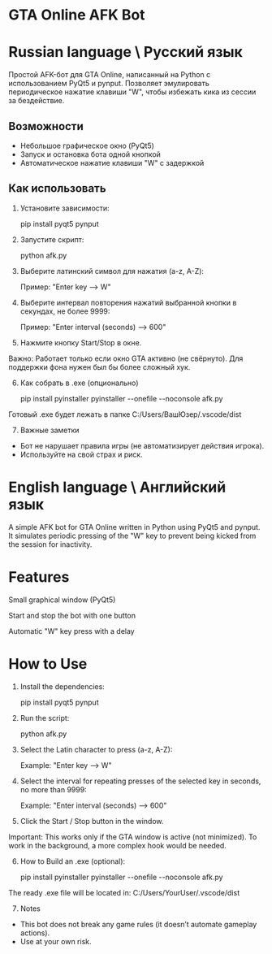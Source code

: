 # GTA Online AFK Bot

# Russian language \ Русский язык

Простой AFK-бот для GTA Online, написанный на Python с использованием PyQt5 и pynput. Позволяет эмулировать периодическое нажатие клавиши "W", чтобы избежать кика из сессии за бездействие.

## Возможности

- Небольшое графическое окно (PyQt5)
- Запуск и остановка бота одной кнопкой
- Автоматическое нажатие клавиши "W" с задержкой

## Как использовать

1. Установите зависимости:

   pip install pyqt5 pynput

2. Запустите скрипт:

   python afk.py

3. Выберите латинский символ для нажатия (a-z, A-Z):

   Пример: "Enter key --> W"

4. Выберите интервал повторения нажатий выбранной кнопки в секундах, не более 9999:

   Пример: "Enter interval (seconds) --> 600"

5. Нажмите кнопку Start/Stop в окне.

Важно: Работает только если окно GTA активно (не свёрнуто). Для поддержки фона нужен был бы более сложный хук.

6. Как собрать в .exe (опционально)

   pip install pyinstaller
   pyinstaller --onefile --noconsole afk.py

Готовый .exe будет лежать в папке C:/Users/ВашЮзер/.vscode/dist

7. Важные заметки

- Бот не нарушает правила игры (не автоматизирует действия игрока).
- Используйте на свой страх и риск.

# English language \ Английский язык

A simple AFK bot for GTA Online written in Python using PyQt5 and pynput. It simulates periodic pressing of the "W" key to prevent being kicked from the session for inactivity.

# Features
Small graphical window (PyQt5)

Start and stop the bot with one button

Automatic "W" key press with a delay

# How to Use
1. Install the dependencies:

   pip install pyqt5 pynput

2. Run the script:

   python afk.py

3. Select the Latin character to press (a-z, A-Z):

   Example: "Enter key --> W"

4. Select the interval for repeating presses of the selected key in seconds, no more than 9999:

   Example: "Enter interval (seconds) --> 600"

5. Click the Start / Stop button in the window.

Important: This works only if the GTA window is active (not minimized). To work in the background, a more complex hook would be needed.

6. How to Build an .exe (optional):

   pip install pyinstaller
   pyinstaller --onefile --noconsole afk.py

The ready .exe file will be located in: C:/Users/YourUser/.vscode/dist

7. Notes

- This bot does not break any game rules (it doesn’t automate gameplay actions).
- Use at your own risk.

